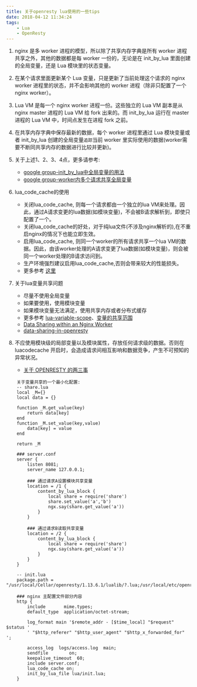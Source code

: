 ```yaml
---
title: 关于openresty lua使用的一些tips
date: 2018-04-12 11:34:24
tags: 
    - Lua
    - OpenResty
---
```


1. nginx 是多 worker 进程的模型，所以除了共享内存字典是所有 worker 进程共享之外，其他的数据都是每 worker 一份的，无论是在 init_by_lua 里面创建的全局变量，还是 Lua 模块里的状态变量。 

2. 在某个请求里面更新某个 Lua 变量，只是更新了当前处理这个请求的 nginx worker 进程里的状态，并不会影响其他的 worker 进程（除非只配置了一个 nginx worker）。 

3. Lua VM 是每一个 nginx worker 进程一份。这些独立的 Lua VM 副本是从 nginx master 进程的 Lua VM 给 fork 出来的。而 init_by_lua 运行在 master 进程的 Lua VM 中，时间点发生在进程 fork 之前。 

4. 在共享内存字典中保存最新的数据，每个 worker 进程里通过 Lua 模块变量或者 init_by_lua 创建的全局变量`追踪`当前 worker 里实际使用的数据(worker需要不断同共享内存的数据进行比较并更新)。

5. 关于上述1、2、3、4点，更多请参考: 
    - [google group-init_by_lua中全局变量的用法](https://groups.google.com/forum/#!msg/openresty/N1GJZyaClkM/4xoNQO1MDhQJ)
    - [google group-worker内多个请求共享全局变量](https://groups.google.com/forum/#!topic/openresty/xd_33CSvU_o)

6. lua_code_cache的使用
    - 关闭lua_code_cache, 则每一个请求都由一个独立的lua VM来处理。因此，通过A请求变更的lua数据(如模块变量)，不会被B请求解析到，即使只配置了一个。
    - 关闭lua_code_cache的好处，对于纯lua文件(不涉及nginx解析的),在不重启nginx的情况下也能立即生效。
    - 启用lua_code_cache, 则同一个worker的所有请求共享一个lua VM的数据。因此，由该worker处理的A请求变更了lua数据(如模块变量)，则会被同一个worker处理的B请求访问到。  
    - 生产环境强烈建议启用lua_code_cache,否则会带来较大的性能损失。
    - 更多参考 [这里](https://github.com/openresty/lua-nginx-module#lua_code_cache)

7. 关于lua变量共享问题
    - 尽量不使用全局变量
    - 如果要使用，使用模块变量
    - 如果模块变量无法满足，使用共享内存或者分布式缓存
    - 更多参考 [lua-variable-scope](https://github.com/openresty/lua-nginx-module#lua-variable-scope)、[变量的共享范围](https://moonbingbing.gitbooks.io/openresty-best-practices/ngx_lua/lua-variable-scope.html)
    - [Data Sharing within an Nginx Worker](https://github.com/openresty/lua-nginx-module#data-sharing-within-an-nginx-worker)
    - [data-sharing-in-openresty](https://idndx.com/2018/01/19/data-sharing-in-openresty/)

8. 不应使用模块级的局部变量以及模块属性，存放任何请求级的数据。否则在 luacodecache 开启时，会造成请求间相互影响和数据竞争，产生不可预知的异常状况。
    - [关于 OPENRESTY 的两三事](http://lua.ren/topic/135/%E5%85%B3%E4%BA%8E-openresty-%E7%9A%84%E4%B8%A4%E4%B8%89%E4%BA%8B)

```
    关于变量共享的一个最小化配置:
    -- share.lua
    local _M={}
    local data = {}

    function _M.get_value(key)
        return data[key]
    end
    function _M.set_value(key,value)
        data[key] = value
    end

    return _M

    ### server.conf
    server {
        listen 8081;
        server_name 127.0.0.1;

        ### 通过请求A设置模块共享变量
        location = /1 {
            content_by_lua_block {
                local share = require('share')
                share.set_value('a','b')
                ngx.say(share.get_value('a'))
            }
        }

        ### 通过请求B读取共享变量
        location = /2 {
            content_by_lua_block {
                local share = require('share')
                ngx.say(share.get_value('a'))
            }
        }
    }

    -- init.lua
    package.path = "/usr/local/Cellar/openresty/1.13.6.1/lualib/?.lua;/usr/local/etc/openresty/lua/?.lua;;";

    ### nginx 主配置文件部分内容
    http {
        include       mime.types;
        default_type  application/octet-stream;

        log_format main '$remote_addr - [$time_local] "$request" $status '
        ' "$http_referer" "$http_user_agent" "$http_x_forwarded_for" ';

        access_log  logs/access.log  main;
        sendfile        on;
        keepalive_timeout  60;
        include server.conf;
        lua_code_cache on;
        init_by_lua_file lua/init.lua;
    }
```
